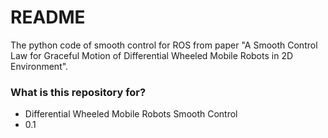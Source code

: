 # README #

The python code of smooth control for ROS from paper "A Smooth Control Law for Graceful Motion of Differential Wheeled Mobile Robots in 2D Environment".

### What is this repository for? ###

* Differential Wheeled Mobile Robots Smooth Control
* 0.1